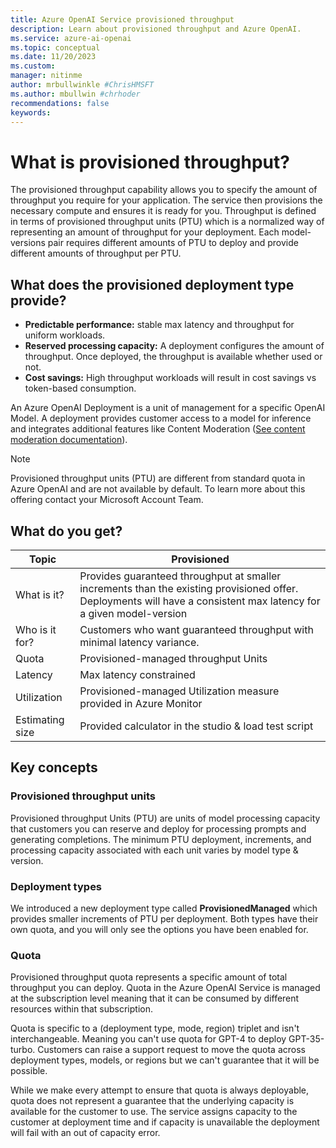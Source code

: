 ```yaml
---
title: Azure OpenAI Service provisioned throughput
description: Learn about provisioned throughput and Azure OpenAI. 
ms.service: azure-ai-openai
ms.topic: conceptual 
ms.date: 11/20/2023
ms.custom: 
manager: nitinme
author: mrbullwinkle #ChrisHMSFT
ms.author: mbullwin #chrhoder
recommendations: false
keywords: 
---
```


# What is provisioned throughput?

The provisioned throughput capability allows you to specify the amount of throughput you require for your application. The service then provisions the necessary compute and ensures it is ready for you. Throughput is defined in terms of provisioned throughput units (PTU) which is a normalized way of representing an amount of throughput for your deployment. Each model-versions pair requires different amounts of PTU to deploy and provide different amounts of throughput per PTU.

## What does the provisioned deployment type provide?

- **Predictable performance:** stable max latency and throughput for uniform workloads.
- **Reserved processing capacity:** A deployment configures the amount of throughput. Once deployed, the throughput is available whether used or not.
- **Cost savings:** High throughput workloads will result in cost savings vs token-based consumption.

An Azure OpenAI Deployment is a unit of management for a specific OpenAI Model. A deployment provides customer access to a model for inference and integrates additional features like Content Moderation ([See content moderation documentation](content-filter.md)).

> [!NOTE]
> Provisioned throughput units (PTU) are different from standard quota in Azure OpenAI and are not available by default. To learn more about this offering contact your Microsoft Account Team.

## What do you get?

|Topic | Provisioned|
|---|---|
| What is it? | Provides guaranteed throughput at smaller increments than the existing provisioned offer. Deployments will have a consistent max latency for a given model-version |
| Who is it for? | Customers who want guaranteed throughput with minimal latency variance. |
| Quota | Provisioned-managed throughput Units |
| Latency | Max latency constrained |
| Utilization | Provisioned-managed Utilization measure provided in Azure Monitor |
| Estimating size | Provided calculator in the studio & load test script |

## Key concepts

### Provisioned throughput units

Provisioned throughput Units (PTU) are units of model processing capacity that customers you can reserve and deploy for processing prompts and generating completions. The minimum PTU deployment, increments, and processing capacity associated with each unit varies by model type & version.

### Deployment types

We introduced a new deployment type called **ProvisionedManaged** which provides smaller increments of PTU per deployment. Both types have their own quota, and you will only see the options you have been enabled for.

### Quota

Provisioned throughput quota represents a specific amount of total throughput you can deploy. Quota in the Azure OpenAI Service is managed at the subscription level meaning that it can be consumed by different resources within that subscription.

Quota is specific to a (deployment type, mode, region) triplet and isn't interchangeable. Meaning you can't use quota for GPT-4 to deploy GPT-35-turbo. Customers can raise a support request to move the quota across deployment types, models, or regions but we can't guarantee that it will be possible.

While we make every attempt to ensure that quota is always deployable, quota does not represent a guarantee that the underlying capacity is available for the customer to use. The service assigns capacity to the customer at deployment time and if capacity is unavailable the deployment will fail with an out of capacity error.